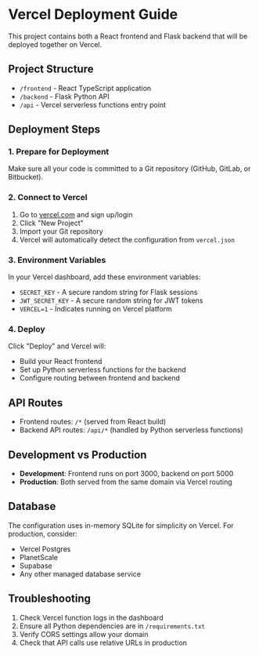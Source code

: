 # Vercel Deployment Guide

This project contains both a React frontend and Flask backend that will be deployed together on Vercel.

## Project Structure
- `/frontend` - React TypeScript application
- `/backend` - Flask Python API
- `/api` - Vercel serverless functions entry point

## Deployment Steps

### 1. Prepare for Deployment
Make sure all your code is committed to a Git repository (GitHub, GitLab, or Bitbucket).

### 2. Connect to Vercel
1. Go to [vercel.com](https://vercel.com) and sign up/login
2. Click "New Project"
3. Import your Git repository
4. Vercel will automatically detect the configuration from `vercel.json`

### 3. Environment Variables
In your Vercel dashboard, add these environment variables:
- `SECRET_KEY` - A secure random string for Flask sessions
- `JWT_SECRET_KEY` - A secure random string for JWT tokens
- `VERCEL=1` - Indicates running on Vercel platform

### 4. Deploy
Click "Deploy" and Vercel will:
- Build your React frontend
- Set up Python serverless functions for the backend
- Configure routing between frontend and backend

## API Routes
- Frontend routes: `/*` (served from React build)
- Backend API routes: `/api/*` (handled by Python serverless functions)

## Development vs Production
- **Development**: Frontend runs on port 3000, backend on port 5000
- **Production**: Both served from the same domain via Vercel routing

## Database
The configuration uses in-memory SQLite for simplicity on Vercel. For production, consider:
- Vercel Postgres
- PlanetScale
- Supabase
- Any other managed database service

## Troubleshooting
1. Check Vercel function logs in the dashboard
2. Ensure all Python dependencies are in `/requirements.txt`
3. Verify CORS settings allow your domain
4. Check that API calls use relative URLs in production
